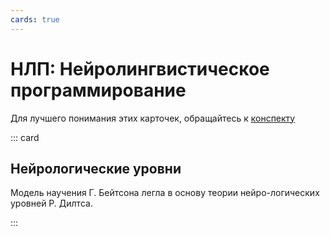 ```yaml
---
cards: true
---
```


# НЛП: Нейролингвистическое программирование

Для лучшего понимания этих карточек, обращайтесь к [конспекту](/synopsis/nlp/)

::: card

## Нейрологические уровни

Модель научения Г. Бейтсона легла в основу теории нейро-логических уровней Р. Дилтса.

<Levels />

:::